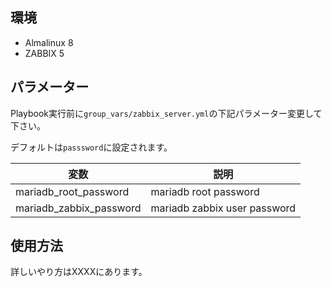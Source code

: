 ## 環境
* Almalinux 8
* ZABBIX 5

## パラメーター
Playbook実行前に```group_vars/zabbix_server.yml```の下記パラメーター変更して下さい。

デフォルトは```passsword```に設定されます。

| 変数| 説明 |
| ------ | ------ |
| mariadb_root_password | mariadb root password|
| mariadb_zabbix_password | mariadb zabbix user password|

## 使用方法
詳しいやり方はXXXXにあります。
